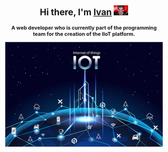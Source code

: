 
<h1 align="center">Hi there, I'm <a href="https://t.me/DazaiVan" target="_blank">Ivan</a> 
<img src="https://github.com/DazaiOsamu2111/DazaiOsamu2111/blob/main/DazaiOsamu.jpg" height="32"/></h1>
<h3 align="center">A web developer who is currently part of the programming team for the creation of the IIoT platform.</h3>
<div height="100"  text-align="center"><img  src="https://github.com/DazaiOsamu2111/DazaiOsamu2111/blob/main/74.jpg"/></div>

<!--
**DazaiOsamu2111/DazaiOsamu2111** is a ✨ _special_ ✨ repository because its `README.md` (this file) appears on your GitHub profile.

Here are some ideas to get you started:

- 🔭 I’m currently working on ...
- 🌱 I’m currently learning ...
- 👯 I’m looking to collaborate on ...
- 🤔 I’m looking for help with ...
- 💬 Ask me about ...
- 📫 How to reach me: ...
- 😄 Pronouns: ...
- ⚡ Fun fact: ...
-->
